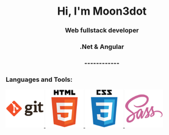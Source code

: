 <h1 align="center">Hi, I'm Moon3dot</h1>
<h3 align="center">Web fullstack developer</h3>
<h3 align="center">.Net & Angular</h3>

<h3 align="center">------------</h3>

<h3 align="left">Languages and Tools:</h3>
<p align="left">  
    <a href="https://git-scm.com/" target="_blank"> 
        <img src="https://raw.githubusercontent.com/devicons/devicon/master/icons/git/git-original-wordmark.svg" alt="html5" width="100" height="100"/> 
    </a>
<a href="https://www.w3.org/html/" target="_blank"> 
        <img src="https://raw.githubusercontent.com/devicons/devicon/master/icons/html5/html5-original-wordmark.svg" alt="html5" width="100" height="100"/> 
    </a>
    <a href="https://www.w3schools.com/css/" target="_blank"> 
        <img src="https://raw.githubusercontent.com/devicons/devicon/master/icons/css3/css3-original-wordmark.svg" alt="css3" width="100" height="100"/> 
    </a>
    <a href="https://sass-lang.com" target="_blank">
        <img src="https://raw.githubusercontent.com/devicons/devicon/master/icons/sass/sass-original.svg" alt="sass" width="100" height="100"/>
    </a>
